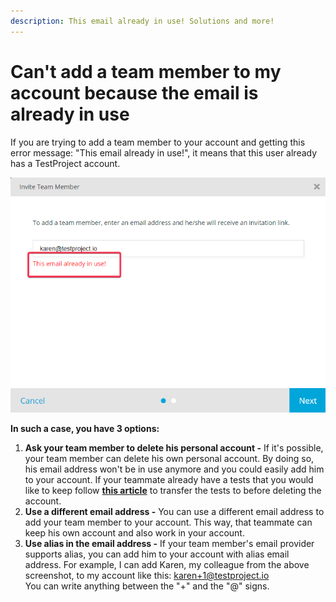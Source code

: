 ```yaml
---
description: This email already in use! Solutions and more!
---
```


# Can't add a team member to my account because the email is already in use

If you are trying to add a team member to your account and getting this error message: "This email already in use!", it means that this user already has a TestProject account.&#x20;

![](<../../.gitbook/assets/image (459).png>)

**In such a case, you have 3 options:**

1. **Ask your team member to delete his personal account -** If it's possible, your team member can delete his own personal account. By doing so, his email address won't be in use anymore and you could easily add him to your account. If your teammate already have a tests that you would like to keep follow [**this article**](https://intercom.help/testprojectio/en/articles/5317213-sharing-multiple-tests-in-testproject) to transfer the tests to before deleting the account.
2. **Use a different email address -** You can use a different email address to add your team member to your account. This way, that teammate can keep his own account and also work in your account.
3. **Use alias in the email address -** If your team member's email provider supports alias, you can add him to your account with alias email address. For example, I can add Karen, my colleague from the above screenshot, to my account like this: [karen+1@testproject.io](mailto:karen+1@testproject.io)\
   You can write anything between the "+" and the "@" signs.
